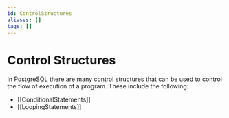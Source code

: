```yaml
---
id: ControlStructures
aliases: []
tags: []
---
```


# Control Structures

In PostgreSQL there are many control structures that can be used to control the flow of execution of a program. These include the following:
- [[ConditionalStatements]]
- [[LoopingStatements]]
